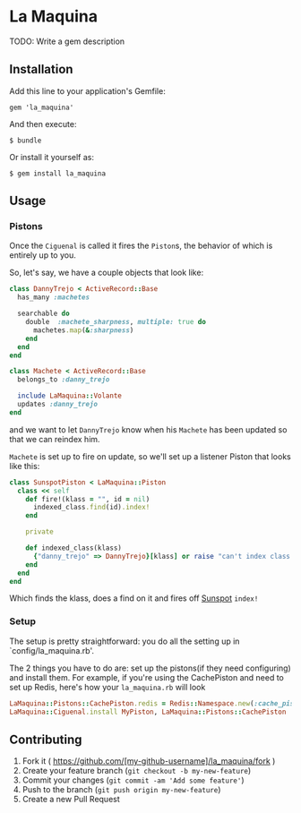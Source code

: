 # La Maquina

TODO: Write a gem description

## Installation

Add this line to your application's Gemfile:

    gem 'la_maquina'

And then execute:

    $ bundle

Or install it yourself as:

    $ gem install la_maquina

## Usage



### Pistons

Once the `Ciguenal` is called it fires the `Piston`s, the behavior of which is entirely up to you. 

So, let's say, we have a couple objects that look like:

```ruby
class DannyTrejo < ActiveRecord::Base
  has_many :machetes

  searchable do 
    double  :machete_sharpness, multiple: true do
      machetes.map(&:sharpness)
    end
  end
end
```
```ruby
class Machete < ActiveRecord::Base
  belongs_to :danny_trejo

  include LaMaquina::Volante
  updates :danny_trejo
end
```
and we want to let `DannyTrejo` know when his `Machete` has been updated so that we can reindex him.

`Machete` is set up to fire on update, so we'll set up a listener Piston that looks like this:

```ruby
class SunspotPiston < LaMaquina::Piston
  class << self
    def fire!(klass = "", id = nil)
      indexed_class.find(id).index!
    end

    private

    def indexed_class(klass)
      {"danny_trejo" => DannyTrejo}[klass] or raise "can't index class #{klass}!"
    end
  end
end

```
Which finds the klass, does a find on it and fires off [Sunspot](https://github.com/sunspot/sunspot#reindexing-objects) `index!` 

### Setup

The setup is pretty straightforward: you do all the setting up in `config/la_maquina.rb'. 

The 2 things you have to do are: set up the pistons(if they need configuring) and install them.
For example, if you're using the CachePiston and need to set up Redis, here's how your `la_maquina.rb` will look

```ruby
LaMaquina::Pistons::CachePiston.redis = Redis::Namespace.new(:cache_piston, redis: MyRedisInstance)
LaMaquina::Ciguenal.install MyPiston, LaMaquina::Pistons::CachePiston
```

## Contributing

1. Fork it ( https://github.com/[my-github-username]/la_maquina/fork )
2. Create your feature branch (`git checkout -b my-new-feature`)
3. Commit your changes (`git commit -am 'Add some feature'`)
4. Push to the branch (`git push origin my-new-feature`)
5. Create a new Pull Request
